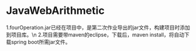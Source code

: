# JavaWebArithmetic
1.fourOperation.jar已经在项目中，是第二次作业导出的jar文件，构建项目时添加到项目库。\n
2.项目需要带maven的eclipse，下载后，maven install，将自动下载spring boot所需jar文件。
